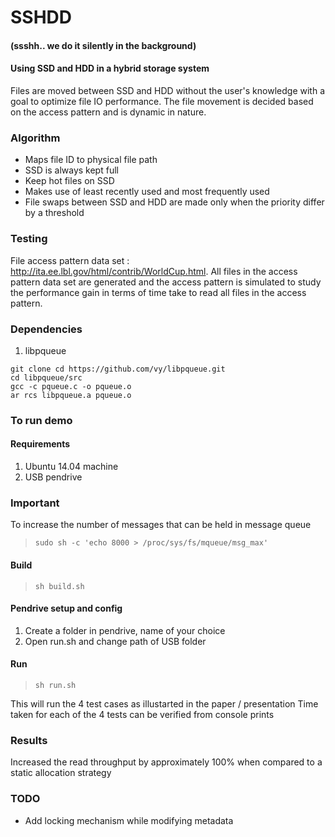 # SSHDD
#### (ssshh.. we do it silently in the background)
#### Using SSD and HDD in a hybrid storage system
Files are moved between SSD and HDD without the user's knowledge with a goal to optimize file IO performance. The file movement is decided based on the access pattern and is dynamic in nature.

### Algorithm
* Maps file ID to physical file path
* SSD is always kept full
* Keep hot files on SSD
* Makes use of least recently used and most frequently used
* File swaps between SSD and HDD are made only when the priority differ by a threshold

### Testing
File access pattern data set : http://ita.ee.lbl.gov/html/contrib/WorldCup.html. All files in the access pattern data set are generated and the access pattern is simulated to study the performance gain in terms of time take to read all files in the access pattern.

### Dependencies
1. libpqueue
```
git clone cd https://github.com/vy/libpqueue.git
cd libpqueue/src
gcc -c pqueue.c -o pqueue.o
ar rcs libpqueue.a pqueue.o
```

### To run demo
#### Requirements
1. Ubuntu 14.04 machine
2. USB pendrive

### Important
To increase the number of messages that can be held in message queue
>`sudo sh -c 'echo 8000 > /proc/sys/fs/mqueue/msg_max'`

#### Build
>`sh build.sh`

#### Pendrive setup and config
1. Create a folder in pendrive, name of your choice
2. Open run.sh and change path of USB folder

#### Run
>`sh run.sh`

This will run the 4 test cases as illustarted in the paper / presentation
Time taken for each of the 4 tests can be verified from console prints

### Results
Increased the read throughput by approximately 100% when compared to a static allocation strategy

### TODO
* Add locking mechanism while modifying metadata
